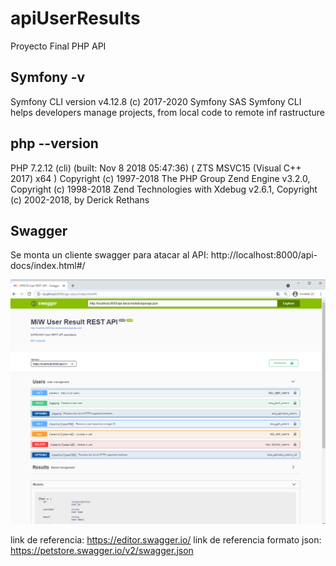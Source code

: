 # apiUserResults
Proyecto Final  PHP API

## Symfony -v
Symfony CLI version v4.12.8 (c) 2017-2020 Symfony SAS
Symfony CLI helps developers manage projects, from local code to remote inf
rastructure


## php --version
PHP 7.2.12 (cli) (built: Nov  8 2018 05:47:36) ( ZTS MSVC15 (Visual C++ 2017) x64 )
Copyright (c) 1997-2018 The PHP Group
Zend Engine v3.2.0, Copyright (c) 1998-2018 Zend Technologies
    with Xdebug v2.6.1, Copyright (c) 2002-2018, by Derick Rethans

## Swagger
Se monta un cliente swagger para atacar al API: http://localhost:8000/api-docs/index.html#/
 
![](https://raw.githubusercontent.com/fatandazdba/apiUserResults/master/public/img/swagger%20url.PNG)

link de referencia: https://editor.swagger.io/
link de referencia formato json: https://petstore.swagger.io/v2/swagger.json
